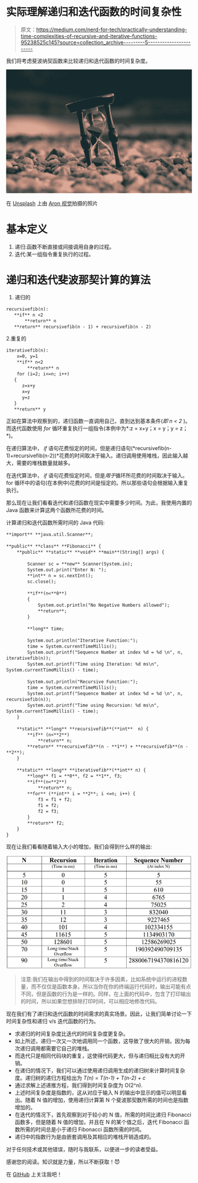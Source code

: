 # 实际理解递归和迭代函数的时间复杂性

> 原文：<https://medium.com/nerd-for-tech/practically-understanding-time-complexities-of-recursive-and-iterative-functions-95238525c145?source=collection_archive---------5----------------------->

我们将考虑斐波纳契函数来比较递归和迭代函数的时间复杂度。

![](img/c565250f0eb9bb15671523f8bb3c44c0.png)

在 [Unsplash](https://unsplash.com?utm_source=medium&utm_medium=referral) 上由 [Aron 视觉](https://unsplash.com/@aronvisuals?utm_source=medium&utm_medium=referral)拍摄的照片

# **基本定义**

1.  递归:函数不断直接或间接调用自身的过程。
2.  迭代:某一组指令重复执行的过程。

# **递归和迭代斐波那契计算的算法**

1.  递归的

```
recursivefib(n):
   **if** n <2
       **return** n
   **return** recursivefib(n - 1) + recursivefib(n - 2)
```

2.重复的

```
iterativefib(n):
    x=0, y=1
    **if** n<2
        **return** n
    for (i=2; i<=n; i++)
   {
      z=x+y
      x=y
      y=z
   }
   **return** y
```

正如在算法中观察到的，递归函数一直调用自己，直到达到基本条件(*即 n < 2* )。而迭代函数使用 *for* 循环重复执行一组指令(本例中为*:z = x+y；x = y；y = z；*)。

在递归算法中， *if* 语句花费恒定的时间，但是递归语句(*recursivefib(n-1)+recursivefib(n-2))*花费的时间取决于输入。递归调用使用堆栈，因此输入越大，需要的堆栈数量就越多。

在迭代算法中， *if* 语句花费恒定时间，但是*用于*循环所花费的时间取决于输入。for 循环中的语句(在本例中)花费的时间是恒定的。所以那些语句会根据输入重复执行。

那么现在让我们看看迭代和递归函数在现实中需要多少时间。为此，我使用内置的 Java 函数来计算这两个函数所花费的时间。

计算递归和迭代函数所需时间的 Java 代码:

```
**import** **java.util.Scanner**;

**public** **class** **Fibonacci** {
    **public** **static** **void** **main**(String[] args) {

        Scanner sc = **new** Scanner(System.in);
        System.out.print("Enter N: ");
        **int** n = sc.nextInt();
        sc.close(); 

        **if**(n<**0**)
        {
        	System.out.println("No Negative Numbers allowed");
        	**return**;
        }

        **long** time;

        System.out.println("Iterative Function:");
        time = System.currentTimeMillis();
        System.out.printf("Sequence Number at index %d = %d \n", n, iterativefib(n));
        System.out.printf("Time using Iteration: %d ms\n", System.currentTimeMillis() - time);

        System.out.println("Recursive Function:");
        time = System.currentTimeMillis();
        System.out.printf("Sequence Number at index %d = %d \n", n, recursivefib(n));
        System.out.printf("Time using Recursion: %d ms\n", System.currentTimeMillis() - time);
    }

    **static** **long** **recursivefib**(**int**  n) {
        **if** (n<**2**) 
            **return** n;
        **return** **recursivefib**(n - **1**) + **recursivefib**(n - **2**);
    }

    **static** **long** **iterativefib**(**int** n) {
        **long** f1 = **0**, f2 = **1**, f3;
        **if**(n<**2**)
        	**return** n;
        **for** (**int** i = **2**; i <=n; i++) {
            f3 = f1 + f2;
            f1 = f2;
            f2 = f3;
        }
        **return** f2;
    }
}
```

现在让我们看看随着输入大小的增加，我们会得到什么样的输出:

![](img/d645dc836a2f8b0b99e3566c37db6b0f.png)

> 注意:我们在输出中得到的时间取决于许多因素，比如系统中运行的进程数量，而不仅仅是函数本身。所以当你在你的终端运行代码时，输出可能有点不同，但是函数的行为是一样的。同样，在上面的代码中，包含了打印输出的时间，所以如果您想排除打印时间，可以相应地修改代码。

现在我们有了递归和迭代函数的时间需求的真实场景。因此，让我们简单讨论一下时间复杂性和递归 v/s 迭代函数的行为。

*   求递归的时间复杂度比迭代的时间复杂度更复杂。
*   如上所述，递归一次又一次地调用同一个函数，这导致了很大的开销，因为每次递归调用都需要它自己的堆栈。
*   而迭代只是相同代码块的重复，这使得代码更大，但与递归相比没有大的开销。
*   在递归的情况下，我们可以通过使用递归调用生成的递归树来计算时间复杂度。递归树的递归方程给出为 *T(n) = T(n-1) + T(n-2) + c*
*   通过求解上述递推方程，我们得到时间复杂度为 O(2^n).
*   上述时间复杂度是指数的，这从对应于输入 N 的输出中显示的值可以明显看出。随着 N 值的增加，使用递归计算第 N 个斐波那契数所需的时间也是指数增加的。
*   在迭代的情况下，首先观察到对于较小的 N 值，所需的时间比递归 Fibonacci 函数多，但是随着 N 值的增加，并且在 N 的某个值之后，迭代 Fibonacci 函数所需的时间总是小于递归 Fibonacci 函数所需的时间。
*   递归中的指数行为是由嵌套调用及其相应的堆栈开销造成的。

对于任何技术或其他错误，随时与我联系，以便进一步的读者受益。

感谢您的阅读。知识就是力量，所以不断获取！😈

在 [GitHub](https://github.com/gandhidevansh) 上关注我吧！
